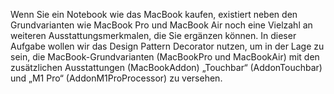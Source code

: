 Wenn Sie ein Notebook wie das MacBook kaufen, existiert neben den Grundvarianten wie MacBook Pro und MacBook Air noch eine Vielzahl an weiteren Ausstattungsmerkmalen, die Sie ergänzen können.
In dieser Aufgabe wollen wir das Design Pattern Decorator nutzen, um in der Lage zu sein, die MacBook-Grundvarianten (MacBookPro und MacBookAir) 
mit den zusätzlichen Ausstattungen (MacBookAddon) „Touchbar“ (AddonTouchbar) und „M1 Pro“ (AddonM1ProProcessor) zu versehen.